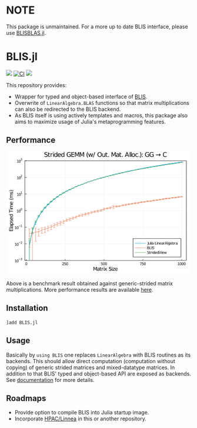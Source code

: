 NOTE
====

This package is unmaintained. For a more up to date BLIS interface, please use [BLISBLAS.jl](https://github.com/JuliaLinearAlgebra/BLISBLAS.jl).

BLIS.jl
=======

[![][docs-dev-img]][docs-dev-url] [![CI][github-img]][github-url] [![][codecov-img]][codecov-url]

[docs-dev-url]: https://JuliaLinearAlgebra.github.io/BLIS.jl/dev
[docs-dev-img]: https://img.shields.io/badge/docs-dev-blue.svg
[github-img]: https://github.com/JuliaLinearAlgebra/BLIS.jl/workflows/CI/badge.svg
[github-url]: https://github.com/JuliaLinearAlgebra/BLIS.jl/actions?query=workflow%3ACI
[codecov-img]: https://codecov.io/gh/JuliaLinearAlgebra/BLIS.jl/branch/master/graph/badge.svg
[codecov-url]: https://codecov.io/gh/JuliaLinearAlgebra/BLIS.jl

This repository provides:

- Wrapper for typed and object-based interface of [BLIS](https://github.com/flame/blis).
- Overwrite of `LinearAlgebra.BLAS` functions so that matrix
  multiplications can also be redirected to the BLIS backend.
- As BLIS itself is using actively templates and macros, 
  this package also aims to maximize usage of Julia's
  metaprogramming features.

## Performance

<img src="docs/src/bmk/dgemm_ggc_skx_xeon_8260.png" width="500" />

Above is a benchmark result obtained against generic-strided matrix multiplications. More performance results are available [here](docs/src/performance.md).

## Installation
```
]add BLIS.jl
```

## Usage

Basically by `using BLIS` one replaces `LinearAlgebra` with BLIS routines as its backends. This should allow direct computation (computation without copying) of generic strided matrices and mixed-datatype matrices. In addition to that BLIS' typed and object-based API are exposed as backends. See [documentation][docs-dev-url] for more details.

## Roadmaps

- Provide option to compile BLIS into Julia startup image.
- Incorporate [HPAC/Linnea](https://github.com/HPAC/linnea) in this
  or another repository.
